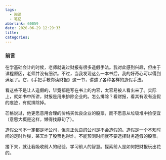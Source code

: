 ```yaml
---
tags:
  - 阅读
  - 笔记
abbrlink: 60059
date: 2020-06-29 12:29:33
title:
categories:
---
```


### 前言

在学基础会计的时候，老师就说过财报有很多造假手法。我对此感到兴趣，但由于课程原因，老师并没有细讲。不过，当我发现这么一本书后，我的好奇心可以得到满足了。它，《手把手教你读财报》这一书，讲述了各种各样的造假手法。

<!--more-->

看这些不是让人造假的，毕竟都是写在书上的内容，太容易被人看出来了。实际上，就如书中所讲，财报是用来排除企业的。怎么排除？看财报，看其有没有造假的痕迹，有就排除掉。

芒格说过，他更愿意用合理的价格买优良企业的股票，而不愿意从垃圾堆中捡便宜（意思大概是这样，懒得找原句了）。

造假公司不一定都是坏公司，但真正优良的公司是不会造假的。造假是一个不知时间的定时炸弹，某天炸了股票也得炸。不能预测时间就不要选择财务造假的股票。

接下来，就让我吸收前人的经验，学习前人的智慧。探索前人是如何把财报玩出花的。


